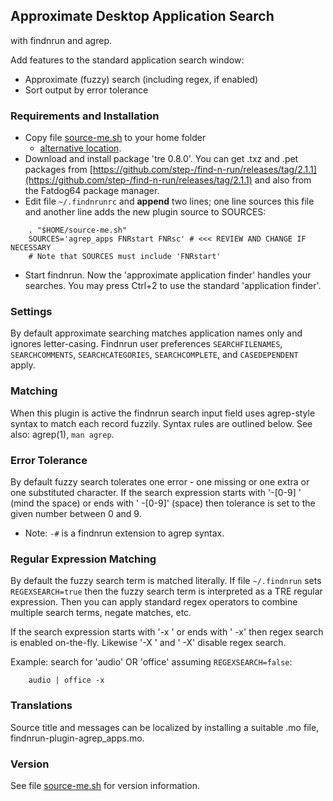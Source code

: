 ## Approximate Desktop Application Search

with findnrun and agrep.

Add features to the standard application search window:

 * Approximate (fuzzy) search (including regex, if enabled)
 * Sort output by error tolerance

### Requirements and Installation

 * Copy file [source-me.sh](source-me.sh) to your home folder
   - [alternative location](examples/fuzzy-search/source-me.sh).
 * Download and install package 'tre 0.8.0'.
   You can get .txz and .pet packages from
   [https://github.com/step-/find-n-run/releases/tag/2.1.1](https://github.com/step-/find-n-run/releases/tag/2.1.1)
   and also from the Fatdog64 package manager.
 * Edit file `~/.findnrunrc` and **append** two lines; one line sources
   this file and another line adds the new plugin source to SOURCES:
```
    . "$HOME/source-me.sh"
    SOURCES='agrep_apps FNRstart FNRsc' # <<< REVIEW AND CHANGE IF NECESSARY
    # Note that SOURCES must include 'FNRstart'
```

 * Start findnrun. Now the 'approximate application finder' handles your
   searches.  You may press Ctrl+2 to use the standard 'application finder'.

### Settings

By default approximate searching matches application names only and
ignores letter-casing.  Findnrun user preferences `SEARCHFILENAMES`,
`SEARCHCOMMENTS`, `SEARCHCATEGORIES`, `SEARCHCOMPLETE`, and
`CASEDEPENDENT` apply.

### Matching

When this plugin is active the findnrun search input field uses
agrep-style syntax to match each record fuzzily. Syntax rules are
outlined below. See also: agrep(1), `man agrep`.

### Error Tolerance

By default fuzzy search tolerates one error - one missing or one extra
or one substituted character.  If the search expression starts with
'-[0-9] ' (mind the space) or ends with ' -[0-9]' (space) then tolerance
is set to the given number between 0 and 9.

 * Note: `-#` is a findnrun extension to agrep syntax.

### Regular Expression Matching

By default the fuzzy search term is matched literally. If file
`~/.findnrun` sets `REGEXSEARCH=true` then the fuzzy search term is
interpreted as a TRE regular expression. Then you can apply standard
regex operators to combine multiple search terms, negate matches, etc.

If the search expression starts with '-x ' or ends with ' -x' then regex
search is enabled on-the-fly. Likewise '-X ' and ' -X' disable regex search.

Example: search for 'audio' OR 'office' assuming `REGEXSEARCH=false`:
```
    audio | office -x
```

### Translations

Source title and messages can be localized by installing a suitable
.mo file, findnrun-plugin-agrep\_apps.mo.

### Version

See file [source-me.sh](source-me.sh) for version information.
